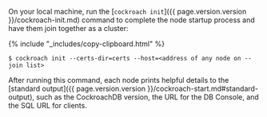 On your local machine, run the [`cockroach init`]({{ page.version.version }}/cockroach-init.md) command to complete the node startup process and have them join together as a cluster:

{% include "_includes/copy-clipboard.html" %}
~~~ shell
$ cockroach init --certs-dir=certs --host=<address of any node on --join list>
~~~

After running this command, each node prints helpful details to the [standard output]({{ page.version.version }}/cockroach-start.md#standard-output), such as the CockroachDB version, the URL for the DB Console, and the SQL URL for clients.
